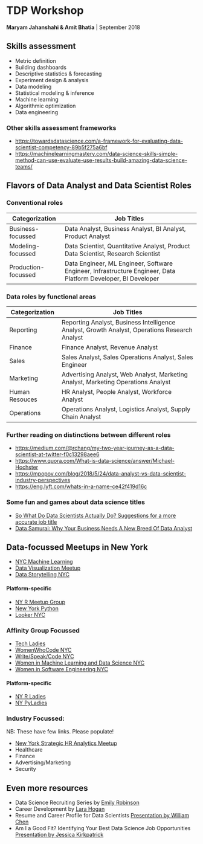 # TDP Workshop
**Maryam Jahanshahi & Amit Bhatia** | September 2018

## Skills assessment
- Metric definition
- Building dashboards
- Descriptive statistics & forecasting
- Experiment design & analysis
- Data modeling
- Statistical modeling & inference
- Machine learning
- Algorithmic optimization
- Data engineering

### Other skills assessment frameworks
- https://towardsdatascience.com/a-framework-for-evaluating-data-scientist-competency-89b5f275a6bf
- https://machinelearningmastery.com/data-science-skills-simple-method-can-use-evaluate-use-results-build-amazing-data-science-teams/

## Flavors of Data Analyst and Data Scientist Roles
### Conventional roles

| Categorization | Job Titles |
| --- | --- |
| Business-focussed  | Data Analyst, Business Analyst, BI Analyst, Product Analyst  |
| Modeling-focussed  | Data Scientist, Quantitative Analyst, Product Data Scientist, Research Scientist |
| Production-focussed | Data Engineer, ML Engineer, Software Engineer, Infrastructure Engineer, Data Platform Developer, BI Developer |


### Data roles by functional areas
| Categorization | Job Titles |
| ------------- | ------------- |
| Reporting  | Reporting Analyst, Business Intelligence Analyst, Growth Analyst, Operations Research Analyst  |
| Finance  | Finance Analyst, Revenue Analyst |
| Sales | Sales Analyst, Sales Operations Analyst, Sales Engineer |
| Marketing | Advertising Analyst, Web Analyst, Marketing Analyst, Marketing Operations Analyst |
| Human Resouces | HR Analyst, People Analyst, Workforce Analyst | 
| Operations | Operations Analyst, Logistics Analyst, Supply Chain Analyst |

### Further reading on distinctions between different roles
- https://medium.com/@rchang/my-two-year-journey-as-a-data-scientist-at-twitter-f0c13298aee6
- https://www.quora.com/What-is-data-science/answer/Michael-Hochster
- https://mpopov.com/blog/2018/5/24/data-analyst-vs-data-scientist-industry-perspectives
- https://eng.lyft.com/whats-in-a-name-ce42f419d16c

### Some fun and games about data science titles
- [So What Do Data Scientists Actually Do? Suggestions for a more accurate job title](https://thebolditalic.com/so-what-do-data-scientists-actually-do-33134ba4a31d)
- [Data Samurai: Why Your Business Needs A New Breed Of Data Analyst](https://www.forbes.com/sites/brentdykes/2018/04/26/data-samurai-why-your-business-needs-a-new-breed-of-data-analyst/#52e42a4d4612)

## Data-focussed Meetups in New York
- [NYC Machine Learning](https://www.meetup.com/NYC-Machine-Learning/)
- [Data Visualization Meetup](https://www.meetup.com/DataVisualization/)
- [Data Storytelling NYC](https://www.meetup.com/Data-Storytelling-NYC/)

#### Platform-specific
- [NY R Meetup Group](https://www.meetup.com/nyhackr/)
- [New York Python](https://www.meetup.com/nycpython/)
- [Looker NYC](https://www.meetup.com/meetup-group-XwKEpidf/)

### Affinity Group Focussed
- [Tech Ladies](https://www.hiretechladies.com/join/?kid=HNTNG)
- [WomenWhoCode NYC](https://www.womenwhocode.com)
- [Write/Speak/Code NYC](https://www.meetup.com/Write-Speak-Code-NYC/)
- [Women in Machine Learning and Data Science NYC](https://www.meetup.com/NYC-Women-in-Machine-Learning-Data-Science/)
- [Women in Software Engineering NYC](https://www.meetup.com/Women-in-Software-Engineering-NYC/)

#### Platform-specific
- [NY R Ladies](https://www.meetup.com/rladies-newyork/)
- [NY PyLadies](https://www.meetup.com/NYC-PyLadies/)

### Industry Focussed:
NB: These have few links. Please populate! 
- [New York Strategic HR Analytics Meetup](https://www.meetup.com/HRAnalyticsPros/)
- Healthcare
- Finance
- Advertising/Marketing
- Security

## Even more resources
- Data Science Recruiting Series by [Emily Robinson](http://hookedondata.org/)
- Career Development by [Lara Hogan](https://larahogan.me/blog/)
- Resume and Career Profile for Data Scientists [Presentation by William Chen](https://www.youtube.com/watch?v=xrhPjE7wHas&list=PLqFaTIg4myu-dNobDHQZPrD2wH27PthCG)
- Am I a Good Fit? Identifying Your Best Data Science Job Opportunities [Presentation by Jessica Kirkpatrick](https://www.youtube.com/watch?v=0W0Zrc-m5r8&list=PLqFaTIg4myu-dNobDHQZPrD2wH27PthCG&index=2)
